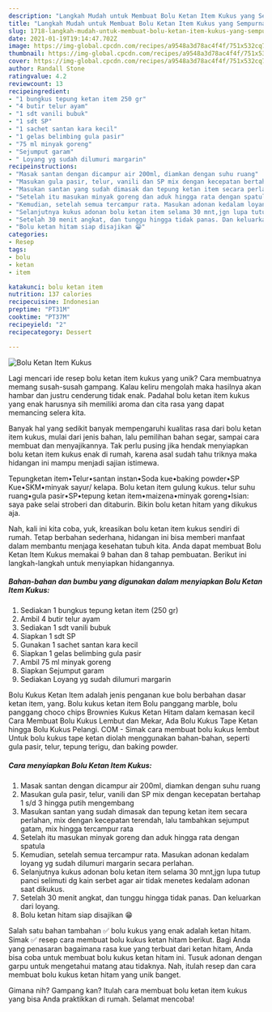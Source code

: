 ```yaml
---
description: "Langkah Mudah untuk Membuat Bolu Ketan Item Kukus yang Sempurna"
title: "Langkah Mudah untuk Membuat Bolu Ketan Item Kukus yang Sempurna"
slug: 1718-langkah-mudah-untuk-membuat-bolu-ketan-item-kukus-yang-sempurna
date: 2021-01-19T19:14:47.702Z
image: https://img-global.cpcdn.com/recipes/a9548a3d78ac4f4f/751x532cq70/bolu-ketan-item-kukus-foto-resep-utama.jpg
thumbnail: https://img-global.cpcdn.com/recipes/a9548a3d78ac4f4f/751x532cq70/bolu-ketan-item-kukus-foto-resep-utama.jpg
cover: https://img-global.cpcdn.com/recipes/a9548a3d78ac4f4f/751x532cq70/bolu-ketan-item-kukus-foto-resep-utama.jpg
author: Randall Stone
ratingvalue: 4.2
reviewcount: 13
recipeingredient:
- "1 bungkus tepung ketan item 250 gr"
- "4 butir telur ayam"
- "1 sdt vanili bubuk"
- "1 sdt SP"
- "1 sachet santan kara kecil"
- "1 gelas belimbing gula pasir"
- "75 ml minyak goreng"
- "Sejumput garam"
- " Loyang yg sudah dilumuri margarin"
recipeinstructions:
- "Masak santan dengan dicampur air 200ml, diamkan dengan suhu ruang"
- "Masukan gula pasir, telur, vanili dan SP mix dengan kecepatan bertahap 1 s/d 3 hingga putih mengembang"
- "Masukan santan yang sudah dimasak dan tepung ketan item secara perlahan, mix dengan kecepatan terendah, lalu tambahkan sejumput gatam, mix hingga tercampur rata"
- "Setelah itu masukan minyak goreng dan aduk hingga rata dengan spatula"
- "Kemudian, setelah semua tercampur rata. Masukan adonan kedalam loyang yg sudah dilumuri margarin secara perlahan."
- "Selanjutnya kukus adonan bolu ketan item selama 30 mnt,jgn lupa tutup panci selimuti dg kain serbet agar air tidak menetes kedalam adonan saat dikukus."
- "Setelah 30 menit angkat, dan tunggu hingga tidak panas. Dan keluarkan dari loyang."
- "Bolu ketan hitam siap disajikan 😁"
categories:
- Resep
tags:
- bolu
- ketan
- item

katakunci: bolu ketan item 
nutrition: 137 calories
recipecuisine: Indonesian
preptime: "PT31M"
cooktime: "PT37M"
recipeyield: "2"
recipecategory: Dessert

---
```



![Bolu Ketan Item Kukus](https://img-global.cpcdn.com/recipes/a9548a3d78ac4f4f/751x532cq70/bolu-ketan-item-kukus-foto-resep-utama.jpg)

Lagi mencari ide resep bolu ketan item kukus yang unik? Cara membuatnya memang susah-susah gampang. Kalau keliru mengolah maka hasilnya akan hambar dan justru cenderung tidak enak. Padahal bolu ketan item kukus yang enak harusnya sih memiliki aroma dan cita rasa yang dapat memancing selera kita.

Banyak hal yang sedikit banyak mempengaruhi kualitas rasa dari bolu ketan item kukus, mulai dari jenis bahan, lalu pemilihan bahan segar, sampai cara membuat dan menyajikannya. Tak perlu pusing jika hendak menyiapkan bolu ketan item kukus enak di rumah, karena asal sudah tahu triknya maka hidangan ini mampu menjadi sajian istimewa.

Tepungketan item•Telur•santan instan•Soda kue•baking powder•SP Kue•SKM•minyak sayur/ kelapa. Bolu ketan item gulung kukus. telur suhu ruang•gula pasir•SP•tepung ketan item•maizena•minyak goreng•Isian: saya pake selai stroberi dan ditaburin. Bikin bolu ketan hitam yang dikukus aja.


Nah, kali ini kita coba, yuk, kreasikan bolu ketan item kukus sendiri di rumah. Tetap berbahan sederhana, hidangan ini bisa memberi manfaat dalam membantu menjaga kesehatan tubuh kita. Anda dapat membuat Bolu Ketan Item Kukus memakai 9 bahan dan 8 tahap pembuatan. Berikut ini langkah-langkah untuk menyiapkan hidangannya.

<!--inarticleads1-->

##### Bahan-bahan dan bumbu yang digunakan dalam menyiapkan Bolu Ketan Item Kukus:

1. Sediakan 1 bungkus tepung ketan item (250 gr)
1. Ambil 4 butir telur ayam
1. Sediakan 1 sdt vanili bubuk
1. Siapkan 1 sdt SP
1. Gunakan 1 sachet santan kara kecil
1. Siapkan 1 gelas belimbing gula pasir
1. Ambil 75 ml minyak goreng
1. Siapkan Sejumput garam
1. Sediakan  Loyang yg sudah dilumuri margarin


Bolu Kukus Ketan Item adalah jenis penganan kue bolu berbahan dasar ketan item, yang. Bolu kukus ketan item Bolu panggang marble, bolu panggang choco chips Brownies Kukus Ketan Hitam dalam kemasan kecil Cara Membuat Bolu Kukus Lembut dan Mekar, Ada Bolu Kukus Tape Ketan hingga Bolu Kukus Pelangi. COM - Simak cara membuat bolu kukus lembut Untuk bolu kukus tape ketan diolah menggunakan bahan-bahan, seperti gula pasir, telur, tepung terigu, dan baking powder. 

<!--inarticleads2-->

##### Cara menyiapkan Bolu Ketan Item Kukus:

1. Masak santan dengan dicampur air 200ml, diamkan dengan suhu ruang
1. Masukan gula pasir, telur, vanili dan SP mix dengan kecepatan bertahap 1 s/d 3 hingga putih mengembang
1. Masukan santan yang sudah dimasak dan tepung ketan item secara perlahan, mix dengan kecepatan terendah, lalu tambahkan sejumput gatam, mix hingga tercampur rata
1. Setelah itu masukan minyak goreng dan aduk hingga rata dengan spatula
1. Kemudian, setelah semua tercampur rata. Masukan adonan kedalam loyang yg sudah dilumuri margarin secara perlahan.
1. Selanjutnya kukus adonan bolu ketan item selama 30 mnt,jgn lupa tutup panci selimuti dg kain serbet agar air tidak menetes kedalam adonan saat dikukus.
1. Setelah 30 menit angkat, dan tunggu hingga tidak panas. Dan keluarkan dari loyang.
1. Bolu ketan hitam siap disajikan 😁


Salah satu bahan tambahan ✅ bolu kukus yang enak adalah ketan hitam. Simak ✅ resep cara membuat bolu kukus ketan hitam berikut. Bagi Anda yang penasaran bagaimana rasa kue yang terbuat dari ketan hitam, Anda bisa coba untuk membuat bolu kukus ketan hitam ini. Tusuk adonan dengan garpu untuk mengetahui matang atau tidaknya. Nah, itulah resep dan cara membuat bolu kukus ketan hitam yang unik banget. 

Gimana nih? Gampang kan? Itulah cara membuat bolu ketan item kukus yang bisa Anda praktikkan di rumah. Selamat mencoba!
